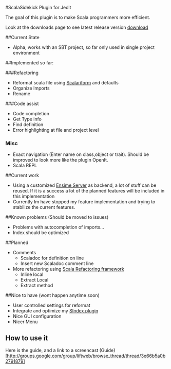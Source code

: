 #ScalaSidekick Plugin for Jedit

The goal of this plugin is to make Scala programmers more efficient.

Look at the downloads page to see latest release version [download](http://github.com/StefanE/ScalaSidekick/downloads)

##Current State
- Alpha, works with an SBT project, so far only used in single project environment

##Implemented so far:

###Refactoring
- Reformat scala file using [Scalariform](http://github.com/mdr/scalariform) and defaults
- Organize Imports 
- Rename

###Code assist
- Code completion
- Get Type info
- Find definition
- Error highlighting at file and project level 

### Misc
- Exact navigation (Enter name on class,object or trait). Should be improved to look more like the plugin OpenIt.
- Scala REPL

##Current work
- Using a customized [Ensime Server](http://github.com/aemoncannon/ensime) as backend, a lot of stuff can be reused. If it is a success a lot of the planned features will be included in this implementation
- Currently Im have stopped my feature implementation and trying to stabilize the current features.

##Known problems (Should be moved to issues)
- Problems with autocompletion of imports...
- Index should be optimized

##Planned

- Comments
  - Scaladoc for definition on line
  - Insert new Scaladoc comment line
- More refactoring using [Scala Refactoring framework](http://scala-refactoring.org/)
  - Inline local
  - Extract Local
  - Extract method
  
##Nice to have (wont happen anytime soon)

- User controlled settings for reformat
- Integrate and optimize my [SIndex plugin](http://github.com/StefanE/jEdit-with-Scala)
- Nice GUI configuration
- Nicer Menu

## How to use it

Here is the guide, and a link to a screencast (Guide)[http://groups.google.com/group/liftweb/browse_thread/thread/3e66b5a0b2791879]
